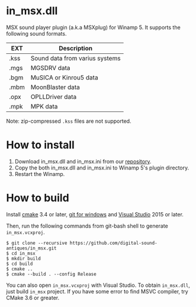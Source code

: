 # in_msx.dll
MSX sound player plugin (a.k.a MSXplug) for Winamp 5.
It supports the following sound formats.

|EXT|Description|
|---|---|
|.kss|Sound data from varius systems|
|.mgs|MGSDRV data|
|.bgm|MuSICA or Kinrou5 data|
|.mbm|MoonBlaster data|
|.opx|OPLLDriver data|
|.mpk|MPK data|

Note: zip-compressed `.kss` files are not supported.

# How to install

1. Download in_msx.dll and in_msx.ini from our [repository](https://github.com/digital-sound-antiques/in_msx/tree/master/dist).
2. Copy the both in_msx.dll and in_msx.ini to Winamp 5's plugin directory.
3. Restart the Winamp.

# How to build

Install [cmake][] 3.4 or later, [git for windows][] and [Visual Studio] 2015 or later.

[cmake]: https://cmake.org/
[git for windows]: https://git-for-windows.github.io/
[Visual Studio]: https://www.visualstudio.com/

Then, run the following commands from git-bash shell to generate `in_msx.vcxproj`.

```
$ git clone --recursive https://github.com/digital-sound-antiques/in_msx.git
$ cd in_msx
$ mkdir build
$ cd build
$ cmake ..
$ cmake --build . --config Release
```

You can also open `in_msx.vcxproj` with Visual Studio. To obtain `in_msx.dll`, just build `in_msx` project.
If you have some error to find MSVC compiler, try CMake 3.6 or greater.
